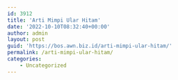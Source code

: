 ```yaml
---
id: 3912
title: 'Arti Mimpi Ular Hitam'
date: '2022-10-10T08:32:40+00:00'
author: admin
layout: post
guid: 'https://bos.awn.biz.id/arti-mimpi-ular-hitam/'
permalink: /arti-mimpi-ular-hitam/
categories:
    - Uncategorized
---
```


